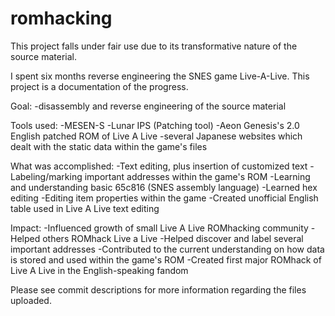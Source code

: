 # romhacking

This project falls under fair use due to its transformative nature of the source material.

I spent six months reverse engineering the SNES game Live-A-Live. This project is a documentation of the progress.

Goal:
  -disassembly and reverse engineering of the source material

Tools used:
  -MESEN-S
  -Lunar IPS (Patching tool)
  -Aeon Genesis's 2.0 English patched ROM of Live A Live
  -several Japanese websites which dealt with the static data within the game's files
  
What was accomplished:
  -Text editing, plus insertion of customized text
  -Labeling/marking important addresses within the game's ROM
  -Learning and understanding basic 65c816 (SNES assembly language)
  -Learned hex editing
  -Editing item properties within the game
  -Created unofficial English table used in Live A Live text editing
 
Impact:
  -Influenced growth of small  Live A Live ROMhacking community
  -Helped others ROMhack Live a Live
  -Helped discover and label several important addresses
  -Contributed to the current understanding on how data is stored and used within the game's ROM
  -Created first major ROMhack of Live A Live in the English-speaking fandom
  
  Please see commit descriptions for more information regarding the files uploaded.
